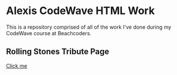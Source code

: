 # Alexis CodeWave HTML Work 

This is a repository comprised of all of the work I've done during my CodeWave course at Beachcoders. 

## Rolling Stones Tribute Page

[Click me](rollingstones/rollingstones.html.html)

